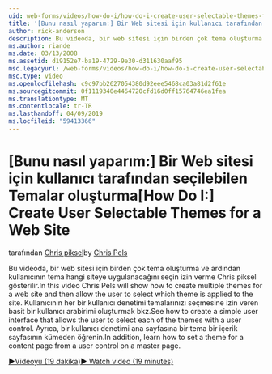```yaml
---
uid: web-forms/videos/how-do-i/how-do-i-create-user-selectable-themes-for-a-web-site
title: '[Bunu nasıl yaparım:] Bir Web sitesi için kullanıcı tarafından seçilebilen Temalar oluşturma | Microsoft Docs'
author: rick-anderson
description: Bu videoda, bir web sitesi için birden çok tema oluşturma ve ardından kullanıcının tema hangi siteye uygulanacağını seçin izin verme Chris piksel gösterilir. Bkz. nasıl...
ms.author: riande
ms.date: 03/13/2008
ms.assetid: d19152e7-ba19-4729-9e30-d311630aaf95
msc.legacyurl: /web-forms/videos/how-do-i/how-do-i-create-user-selectable-themes-for-a-web-site
msc.type: video
ms.openlocfilehash: c9c97bb2627054380d92eee5468ca03a81d2f61e
ms.sourcegitcommit: 0f1119340e4464720cfd16d0ff15764746ea1fea
ms.translationtype: MT
ms.contentlocale: tr-TR
ms.lasthandoff: 04/09/2019
ms.locfileid: "59413366"
---
```

# <a name="how-do-i-create-user-selectable-themes-for-a-web-site"></a><span data-ttu-id="e3a23-104">[Bunu nasıl yaparım:] Bir Web sitesi için kullanıcı tarafından seçilebilen Temalar oluşturma</span><span class="sxs-lookup"><span data-stu-id="e3a23-104">[How Do I:] Create User Selectable Themes for a Web Site</span></span>

<span data-ttu-id="e3a23-105">tarafından [Chris piksel](https://twitter.com/chrispels)</span><span class="sxs-lookup"><span data-stu-id="e3a23-105">by [Chris Pels](https://twitter.com/chrispels)</span></span>

<span data-ttu-id="e3a23-106">Bu videoda, bir web sitesi için birden çok tema oluşturma ve ardından kullanıcının tema hangi siteye uygulanacağını seçin izin verme Chris piksel gösterilir.</span><span class="sxs-lookup"><span data-stu-id="e3a23-106">In this video Chris Pels will show how to create multiple themes for a web site and then allow the user to select which theme is applied to the site.</span></span> <span data-ttu-id="e3a23-107">Kullanıcının her bir kullanıcı denetimi temalarınızı seçmesine izin veren basit bir kullanıcı arabirimi oluşturmak bkz.</span><span class="sxs-lookup"><span data-stu-id="e3a23-107">See how to create a simple user interface that allows the user to select each of the themes with a user control.</span></span> <span data-ttu-id="e3a23-108">Ayrıca, bir kullanıcı denetimi ana sayfasına bir tema bir içerik sayfasının kümeden öğrenin.</span><span class="sxs-lookup"><span data-stu-id="e3a23-108">In addition, learn how to set a theme for a content page from a user control on a master page.</span></span>

[<span data-ttu-id="e3a23-109">&#9654;Videoyu (19 dakika)</span><span class="sxs-lookup"><span data-stu-id="e3a23-109">&#9654; Watch video (19 minutes)</span></span>](https://channel9.msdn.com/Blogs/ASP-NET-Site-Videos/how-do-i-create-user-selectable-themes-for-a-web-site)
